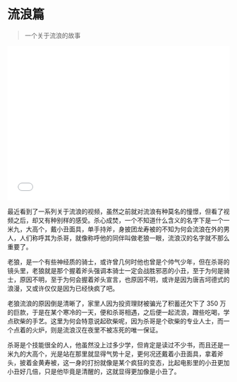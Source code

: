 # 流浪篇

> 一个关于流浪的故事

<iframe src="//player.bilibili.com/player.html?aid=524604506&bvid=BV1SM411E7k6&cid=1013487587&page=1&autoplay=false" scrolling="no" border="0" frameborder="no" framespacing="0" allowfullscreen="true" width="100%" height="350px"> </iframe>

最近看到了一系列关于流浪的视频，虽然之前就对流浪有种莫名的憧憬，但看了视频之后，却又有种别样的感受。杀心成焚，一个不知道什么含义的名字下是一个一米九，大高个，戴小丑面具，单手持斧，身披团龙寿被的不知为何会流浪在外的男人，人们称呼其为杀哥，就像称呼他的同伴叫做老狼一眼，流浪汉的名字就不那么重要了。

老狼，是一个有些神经质的骑士，或许曾几何时他也曾是个帅气少年，但在杀哥的镜头里，老狼就是那个握着斧头强调本骑士一定会战胜邪恶的小丑，至于为何是骑士，原因不明，至于为何会握着斧头宣言，也原因不明，或许是因为唐吉坷德式的浪漫，又或许仅仅是因为已经快疯了吧。

老狼流浪的原因倒是清晰了，家里人因为投资理财被骗光了积蓄还欠下了 350 万的巨款，于是在某个寒冷的一天，便和杀哥相遇，之后便一起流浪，蹭些吃喝，学点砍柴的手艺。这里为何会特意说起砍柴呢，因为杀哥是个砍柴的专业人士，而一个点着的火炉，则是流浪汉在夜里不被冻死的唯一保证。

杀哥是个技能很全的人，他虽然没上过多少学，但肯定是读过不少书，而且还是一米九的大高个，光是站在那里就显得气势十足，更何况还戴着小丑面具，拿着斧头，披着金黄寿被，这一身的打扮就像是某个疯狂的变态，比起电影里的小丑更加小丑好几倍，只是他毕竟是清醒的，这就显得更加像是小丑了。
